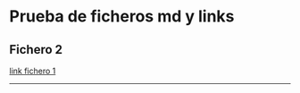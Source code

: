 Prueba de ficheros md y links
=============================

Fichero 2
------------


[link fichero 1][a_fichero_1]


--------------------------
[a_fichero_1]: fichero1.html




